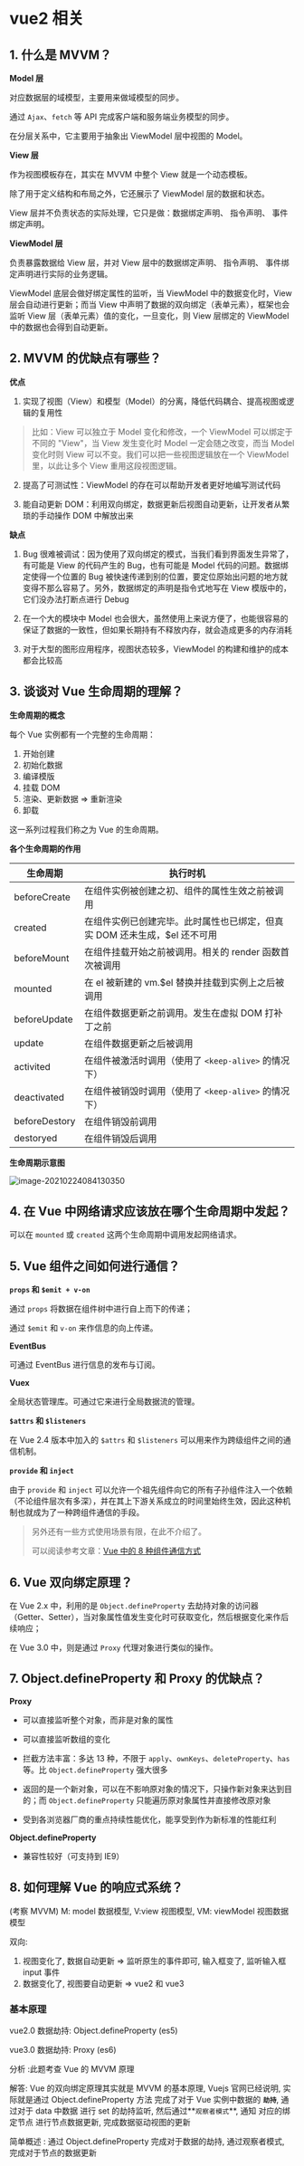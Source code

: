 # vue2 相关

## 1. 什么是 MVVM？

**Model 层**

对应数据层的域模型，主要用来做域模型的同步。

通过 `Ajax`、`fetch` 等 API 完成客户端和服务端业务模型的同步。

在分层关系中，它主要⽤于抽象出 ViewModel 层中视图的 Model。

**View 层**

作为视图模板存在，其实在 MVVM 中整个 View 就是⼀个动态模板。

除了用于定义结构和布局之外，它还展示了 ViewModel 层的数据和状态。

View 层并不负责状态的实际处理，它只是做：数据绑定声明、 指令声明、 事件绑定声明。

**ViewModel 层**

负责暴露数据给 View 层，并对 View 层中的数据绑定声明、 指令声明、 事件绑定声明进行实际的业务逻辑。

ViewModel 底层会做好绑定属性的监听，当 ViewModel 中的数据变化时，View 层会自动进行更新；⽽当 View 中声明了数据的双向绑定（表单元素），框架也会监听 View 层（表单元素）值的变化，⼀旦变化，则 View 层绑定的 ViewModel 中的数据也会得到⾃动更新。

## 2. MVVM 的优缺点有哪些？

**优点**

1. 实现了视图（View）和模型（Model）的分离，降低代码耦合、提⾼视图或逻辑的复⽤性

> ⽐如：View 可以独⽴于 Model 变化和修改，⼀个 ViewModel 可以绑定于不同的 "View"，当 View 发生变化时 Model 一定会随之改变，而当 Model 变化时则 View 可以不变。我们可以把⼀些视图逻辑放在⼀个 ViewModel ⾥，以此让多个 View 重⽤这段视图逻辑。

2. 提⾼了可测试性：ViewModel 的存在可以帮助开发者更好地编写测试代码

3. 能⾃动更新 DOM：利⽤双向绑定，数据更新后视图⾃动更新，让开发者从繁琐的⼿动操作 DOM 中解放出来

**缺点**

1. Bug 很难被调试：因为使⽤了双向绑定的模式，当我们看到界⾯发生异常了，有可能是 View 的代码产生的 Bug，也有可能是 Model 代码的问题。数据绑定使得⼀个位置的 Bug 被快速传递到别的位置，要定位原始出问题的地⽅就变得不那么容易了。另外，数据绑定的声明是指令式地写在 View 模版中的，它们没办法打断点进行 Debug

2. 在⼀个⼤的模块中 Model 也会很⼤，虽然使⽤上来说⽅便了，也能很容易的保证了数据的⼀致性，但如果⻓期持有不释放内存，就会造成更多的内存消耗

3. 对于⼤型的图形应⽤程序，视图状态较多，ViewModel 的构建和维护的成本都会⽐较⾼

## 3. 谈谈对 Vue 生命周期的理解？

**生命周期的概念**

每个 Vue 实例都有⼀个完整的⽣命周期：

1. 开始创建
2. 初始化数据
3. 编译模版
4. 挂载 DOM
5. 渲染、更新数据 => 重新渲染
6. 卸载

这⼀系列过程我们称之为 Vue 的⽣命周期。

**各个生命周期的作用**

| 生命周期      | 执行时机                                                                  |
| ------------- | ------------------------------------------------------------------------- |
| beforeCreate  | 在组件实例被创建之初、组件的属性⽣效之前被调用                            |
| created       | 在组件实例已创建完毕。此时属性也已绑定，但真实 DOM 还未⽣成，$el 还不可⽤ |
| beforeMount   | 在组件挂载开始之前被调⽤。相关的 render 函数⾸次被调⽤                    |
| mounted       | 在 el 被新建的 vm.$el 替换并挂载到实例上之后被调用                        |
| beforeUpdate  | 在组件数据更新之前调⽤。发⽣在虚拟 DOM 打补丁之前                         |
| update        | 在组件数据更新之后被调用                                                  |
| activited     | 在组件被激活时调⽤（使用了 `<keep-alive>` 的情况下）                      |
| deactivated   | 在组件被销毁时调⽤（使用了 `<keep-alive>` 的情况下）                      |
| beforeDestory | 在组件销毁前调⽤                                                          |
| destoryed     | 在组件销毁后调⽤                                                          |

**生命周期示意图**

<img src="images/image-20210224084130350.png" alt="image-20210224084130350"  />

## 4. 在 Vue 中网络请求应该放在哪个生命周期中发起？

可以在 `mounted` 或 `created` 这两个⽣命周期中调⽤发起网络请求。

## 5. Vue 组件之间如何进行通信？

**`props` 和 `$emit + v-on`**

通过 `props` 将数据在组件树中进行⾃上⽽下的传递；

通过 `$emit` 和 `v-on` 来作信息的向上传递。

**EventBus**

可通过 EventBus 进⾏信息的发布与订阅。

**Vuex**

全局状态管理库。可通过它来进行全局数据流的管理。

**`$attrs` 和 `$listeners`**

在 Vue 2.4 版本中加⼊的 `$attrs` 和 `$listeners` 可以用来作为跨级组件之间的通信机制。

**`provide` 和 `inject`**

由于 `provide` 和 `inject` 可以允许⼀个祖先组件向它的所有⼦孙组件注⼊⼀个依赖（不论组件层次有多深），并在其上下游关系成⽴的时间⾥始终⽣效，因此这种机制也就成为了一种跨组件通信的手段。

> 另外还有一些方式使用场景有限，在此不介绍了。
>
> 可以阅读参考文章：[Vue 中的 8 种组件通信方式](https://juejin.cn/post/6844903887162310669)

## 6. Vue 双向绑定原理？

在 Vue 2.x 中，利⽤的是 `Object.defineProperty` 去劫持对象的访问器（Getter、Setter），当对象属性值发⽣变化时可获取变化，然后根据变化来作后续响应；

在 Vue 3.0 中，则是通过 `Proxy` 代理对象进⾏类似的操作。

## 7. Object.defineProperty 和 Proxy 的优缺点？

**Proxy**

- 可以直接监听整个对象，⽽⾮是对象的属性

- 可以直接监听数组的变化

- 拦截⽅法丰富：多达 13 种，不限于 `apply`、`ownKeys`、`deleteProperty`、`has` 等。比 `Object.defineProperty` 强大很多

- 返回的是⼀个新对象，可以在不影响原对象的情况下，只操作新对象来达到⽬的；⽽ `Object.defineProperty` 只能遍历原对象属性并直接修改原对象

- 受到各浏览器⼚商的重点持续性能优化，能享受到作为新标准的性能红利

**Object.defineProperty**

- 兼容性较好（可⽀持到 IE9）

## 8. 如何理解 Vue 的响应式系统？

(考察 MVVM) M: model 数据模型, V:view 视图模型, VM: viewModel 视图数据模型

双向:

1. 视图变化了, 数据自动更新 => 监听原生的事件即可, 输入框变了, 监听输入框 input 事件
2. 数据变化了, 视图要自动更新 => vue2 和 vue3

### 基本原理

vue2.0 数据劫持: Object.defineProperty (es5)

vue3.0 数据劫持: Proxy (es6)

分析 :此题考查 Vue 的 MVVM 原理

解答: Vue 的双向绑定原理其实就是 MVVM 的基本原理, Vuejs 官网已经说明, 实际就是通过 Object.defineProperty 方法 完成了对于 Vue 实例中数据的 **`劫持`**, 通过对于 data 中数据 进行 set 的劫持监听, 然后通过**`观察者模式`**, 通知 对应的绑定节点 进行节点数据更新, 完成数据驱动视图的更新

简单概述 : 通过 Object.defineProperty 完成对于数据的劫持, 通过观察者模式, 完成对于节点的数据更新
